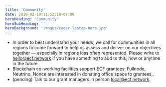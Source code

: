 ```yaml
---
title: 'Community'
date: 2018-02-10T11:52:18+07:00
heroHeading: 'Community'
heroSubHeading: ''
heroBackground: 'images/coder-laptop-hero.jpg'
---
```


* In order to best understand your needs, we call for communities in all regions to come forward to help us assess and deliver on our objectives together — especially in regions less often represented. Please write to hello@ecf.network if you have something to add to this, now or anytime in the future.
* Blockchain co-working facilities support ECF grantees: Fullnode, Neutrino, Nonce are interested in donating office space to grantees,.
* (pending) Talk to our grant managers in person local@ecf.network.
